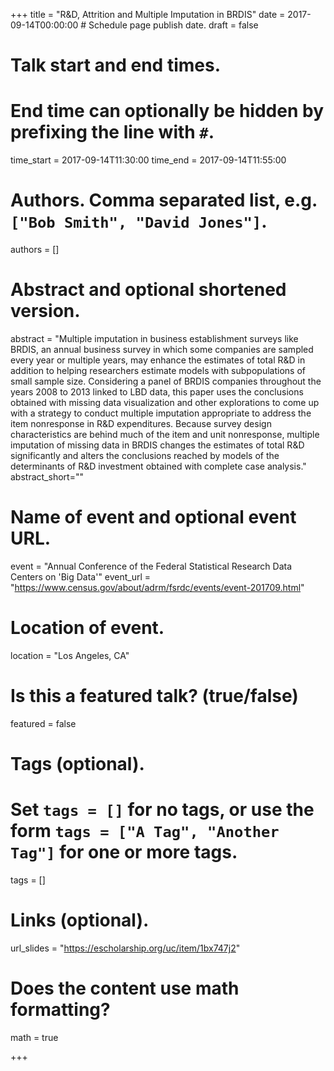 +++
title = "R&D, Attrition and Multiple Imputation in BRDIS"
date = 2017-09-14T00:00:00  # Schedule page publish date.
draft = false

# Talk start and end times.
#   End time can optionally be hidden by prefixing the line with `#`.
time_start = 2017-09-14T11:30:00
time_end = 2017-09-14T11:55:00

# Authors. Comma separated list, e.g. `["Bob Smith", "David Jones"]`.
authors = []

# Abstract and optional shortened version.
abstract = "Multiple imputation in business establishment surveys like BRDIS, an annual business survey in which some companies are sampled every year or multiple years, may enhance the estimates of total R&D in addition to helping researchers estimate models with subpopulations of small sample size. Considering a panel of BRDIS companies throughout the years 2008 to 2013 linked to LBD data, this paper uses the conclusions obtained with missing data visualization and other explorations to come up with a strategy to conduct multiple imputation appropriate to address the item nonresponse in R&D expenditures. Because survey design characteristics are behind much of the item and unit nonresponse, multiple imputation of missing data in BRDIS changes the estimates of total R&D significantly and alters the conclusions reached by models of the determinants of R&D investment obtained with complete case analysis."
abstract_short=""

# Name of event and optional event URL.
event = "Annual Conference of the Federal Statistical Research Data Centers on 'Big Data'"
event_url = "https://www.census.gov/about/adrm/fsrdc/events/event-201709.html"

# Location of event.
location = "Los Angeles, CA"

# Is this a featured talk? (true/false)
featured = false

# Tags (optional).
#   Set `tags = []` for no tags, or use the form `tags = ["A Tag", "Another Tag"]` for one or more tags.
tags = []

# Links (optional).
url_slides = "https://escholarship.org/uc/item/1bx747j2"

# Does the content use math formatting?
math = true

+++


